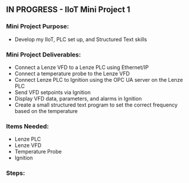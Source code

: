 ## IN PROGRESS - IIoT Mini Project 1

### Mini Project Purpose:
- Develop my IIoT, PLC set up, and Structured Text skills

### Mini Project Deliverables:
- Connect a Lenze VFD to a Lenze PLC using Ethernet/IP
- Connect a temperature probe to the Lenze VFD
- Connect Lenze PLC to Ignition using the OPC UA server on the Lenze PLC
- Send VFD setpoints via Ignition
- Display VFD data, parameters, and alarms in Ignition
- Create a small structured text program to set the correct frequency based on the temperature

### Items Needed:
- Lenze PLC
- Lenze VFD
- Temperature Probe
- Ignition 

### Steps:
